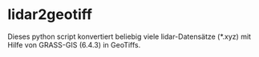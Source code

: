 lidar2geotiff
=============

Dieses python script konvertiert beliebig viele lidar-Datensätze (*.xyz) mit Hilfe von GRASS-GIS (6.4.3) in GeoTiffs.
